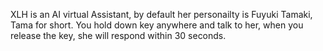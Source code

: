 XLH is an AI virtual Assistant, by default her personailty is Fuyuki Tamaki, Tama for short. You hold down key anywhere and talk to her, when you release the key, she will respond within 30 seconds.
